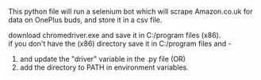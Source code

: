 This python file will run a selenium bot which will scrape Amazon.co.uk for data on OnePlus buds, and store it in a csv file.

download chromedriver.exe and save it in C:/program files (x86).  
if you don't have the (x86) directory save it in C:/program files and -
1. and update the "driver" variable in the .py file (OR)
2. add the directory to PATH in environment variables.
